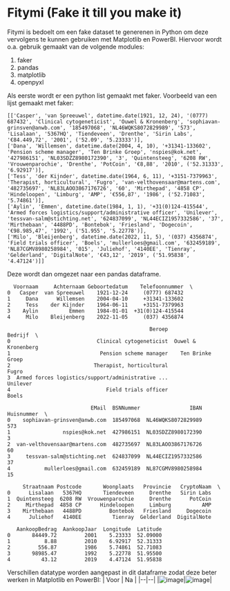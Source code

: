 # Fitymi (Fake it till you make it)
Fitymi is bedoelt om een fake dataset te generenen in Python om deze vervolgens te kunnen gebruiken met Matplotlib en PowerBI.
Hiervoor wordt o.a. gebruik gemaakt van de volgende modules:

1. faker
2. pandas
3. matplotlib
4. openpyxl


Als eerste wordt er een python list gemaakt met faker. Voorbeeld van een lijst gemaakt met faker:
```
[['Casper', 'van Spreeuwel', datetime.date(1921, 12, 24), '(0777) 687432', 'Clinical cytogeneticist', 'Ouwel & Kronenberg', 'sophiavan-grinsven@anwb.com', '185497068', 'NL46WQKS8072829989', '573', 'Lisalaan', '5367HQ', 'Tiendeveen', 'Drenthe', 'Sirin Labs', '€84.449,72', '2001', ('52.09', '5.23333')],
['Dana', 'Willemsen', datetime.date(2004, 4, 10), '+31341-133602', 'Pension scheme manager', 'Ten Brinke Groep', 'nspies@kok.net', '427986151', 'NL03SDZZ8980172390', '3', 'Quintensteeg', '6208 RW', 'Vrouwenparochie', 'Drenthe', 'PotCoin', '€8,88', '2010', ('52.31333', '6.92917')], 
['Tess', 'der Kijnder', datetime.date(1964, 6, 11), '+3151-7379963', 'Therapist, horticultural', 'Fugro', 'van-velthovensaar@martens.com', '482735697', 'NL83LAOO3867176726', '60', 'Mirthepad', '4858 CP', 'Hindeloopen', 'Limburg', 'AMP', '€556,87', '1986', ('52.71083', '5.74861')], 
['Aylin', 'Emmen', datetime.date(1984, 1, 1), '+31(0)124-415544', 'Armed forces logistics/support/administrative officer', 'Unilever', 'tessvan-salm@stichting.net', '624837099', 'NL44ECIZ1957332586', '37', 'Mirthebaan', '4488PD', 'Bontebok', 'Friesland', 'Dogecoin', '€98.985,47', '1992', ('51.955', '5.22778')], 
['Milo', 'Bleijenberg', datetime.date(2022, 11, 5), '(037) 4356874', 'Field trials officer', 'Boels', 'mullerloes@gmail.com', '632459189', 'NL87CGMV8980258984', '015', 'Juliehof', '4140EE', 'Tienray', 'Gelderland', 'DigitalNote', '€43,12', '2019', ('51.95838', '4.47124')]]
```

Deze wordt dan omgezet naar een pandas dataframe.
```
  Voornaam     Achternaam Geboortedatum    Telefoonnummer  \
0   Casper  van Spreeuwel    1921-12-24     (0777) 687432   
1     Dana      Willemsen    2004-04-10     +31341-133602   
2     Tess    der Kijnder    1964-06-11     +3151-7379963   
3    Aylin          Emmen    1984-01-01  +31(0)124-415544   
4     Milo    Bleijenberg    2022-11-05     (037) 4356874   

                                              Beroep             Bedrijf  \
0                            Clinical cytogeneticist  Ouwel & Kronenberg   
1                             Pension scheme manager    Ten Brinke Groep   
2                           Therapist, horticultural               Fugro   
3  Armed forces logistics/support/administrative ...            Unilever   
4                               Field trials officer               Boels   

                           EMail  BSNNummer                IBAN  Huisnummer  \
0    sophiavan-grinsven@anwb.com  185497068  NL46WQKS8072829989         573   
1                 nspies@kok.net  427986151  NL03SDZZ8980172390           3   
2  van-velthovensaar@martens.com  482735697  NL83LAOO3867176726          60   
3     tessvan-salm@stichting.net  624837099  NL44ECIZ1957332586          37   
4           mullerloes@gmail.com  632459189  NL87CGMV8980258984          15   

     Straatnaam Postcode       Woonplaats   Provincie   CryptoNaam  \
0      Lisalaan   5367HQ       Tiendeveen     Drenthe   Sirin Labs   
1  Quintensteeg  6208 RW  Vrouwenparochie     Drenthe      PotCoin   
2     Mirthepad  4858 CP      Hindeloopen     Limburg          AMP   
3    Mirthebaan   4488PD         Bontebok   Friesland     Dogecoin   
4      Juliehof   4140EE          Tienray  Gelderland  DigitalNote   

   AankoopBedrag  AankoopJaar  Longitude  Latitude  
0       84449.72         2001    5.23333  52.09000  
1           8.88         2010    6.92917  52.31333  
2         556.87         1986    5.74861  52.71083  
3       98985.47         1992    5.22778  51.95500  
4          43.12         2019    4.47124  51.95838
```
Verschillen datatype worden aangepast in dit dataframe zodat deze beter werken in Matplotlib en PowerBI:
| Voor | Na |
|--|--|
|![image](https://user-images.githubusercontent.com/113904065/210148952-fdf793d4-432e-48c9-b1b3-b6dc13310bcc.jpeg)|![image](https://user-images.githubusercontent.com/113904065/210148970-9f130ed7-d6a4-4af8-a5d4-174ae6a75331.jpeg)|
